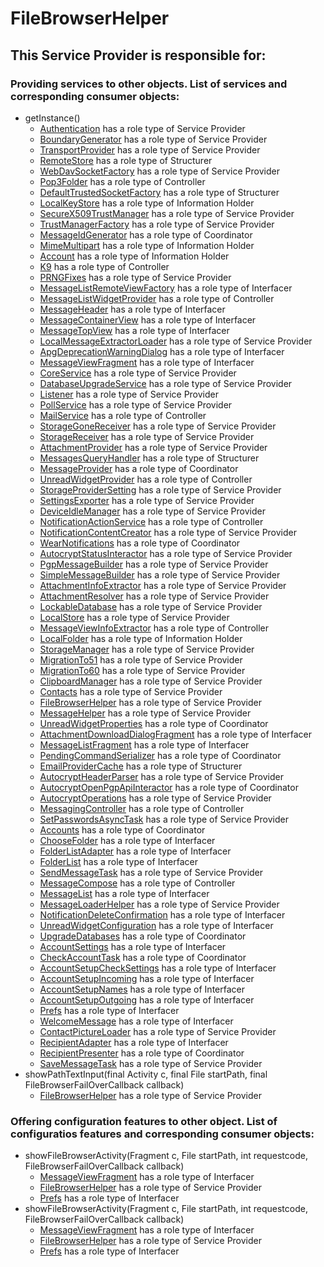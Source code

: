 # FileBrowserHelper
## This Service Provider is responsible for:
### Providing services to other objects. List of services and corresponding consumer objects: 
* getInstance()
	* [Authentication](../ServiceProviders/Authentication.md) has a role type of Service Provider
	* [BoundaryGenerator](../ServiceProviders/BoundaryGenerator.md) has a role type of Service Provider
	* [TransportProvider](../ServiceProviders/TransportProvider.md) has a role type of Service Provider
	* [RemoteStore](../Structurers/RemoteStore.md) has a role type of Structurer
	* [WebDavSocketFactory](../ServiceProviders/WebDavSocketFactory.md) has a role type of Service Provider
	* [Pop3Folder](../Controllers/Pop3Folder.md) has a role type of Controller
	* [DefaultTrustedSocketFactory](../Structurers/DefaultTrustedSocketFactory.md) has a role type of Structurer
	* [LocalKeyStore](../InformationHolders/LocalKeyStore.md) has a role type of Information Holder
	* [SecureX509TrustManager](../ServiceProviders/SecureX509TrustManager.md) has a role type of Service Provider
	* [TrustManagerFactory](../ServiceProviders/TrustManagerFactory.md) has a role type of Service Provider
	* [MessageIdGenerator](../Coordinators/MessageIdGenerator.md) has a role type of Coordinator
	* [MimeMultipart](../InformationHolders/MimeMultipart.md) has a role type of Information Holder
	* [Account](../InformationHolders/Account.md) has a role type of Information Holder
	* [K9](../Controllers/K9.md) has a role type of Controller
	* [PRNGFixes](../ServiceProviders/PRNGFixes.md) has a role type of Service Provider
	* [MessageListRemoteViewFactory](../Interfacers/MessageListRemoteViewFactory.md) has a role type of Interfacer
	* [MessageListWidgetProvider](../Controllers/MessageListWidgetProvider.md) has a role type of Controller
	* [MessageHeader](../Interfacers/MessageHeader.md) has a role type of Interfacer
	* [MessageContainerView](../Interfacers/MessageContainerView.md) has a role type of Interfacer
	* [MessageTopView](../Interfacers/MessageTopView.md) has a role type of Interfacer
	* [LocalMessageExtractorLoader](../ServiceProviders/LocalMessageExtractorLoader.md) has a role type of Service Provider
	* [ApgDeprecationWarningDialog](../Interfacers/ApgDeprecationWarningDialog.md) has a role type of Interfacer
	* [MessageViewFragment](../Interfacers/MessageViewFragment.md) has a role type of Interfacer
	* [CoreService](../ServiceProviders/CoreService.md) has a role type of Service Provider
	* [DatabaseUpgradeService](../ServiceProviders/DatabaseUpgradeService.md) has a role type of Service Provider
	* [Listener](../ServiceProviders/Listener.md) has a role type of Service Provider
	* [PollService](../ServiceProviders/PollService.md) has a role type of Service Provider
	* [MailService](../Controllers/MailService.md) has a role type of Controller
	* [StorageGoneReceiver](../ServiceProviders/StorageGoneReceiver.md) has a role type of Service Provider
	* [StorageReceiver](../ServiceProviders/StorageReceiver.md) has a role type of Service Provider
	* [AttachmentProvider](../ServiceProviders/AttachmentProvider.md) has a role type of Service Provider
	* [MessagesQueryHandler](../Structurers/MessagesQueryHandler.md) has a role type of Structurer
	* [MessageProvider](../Coordinators/MessageProvider.md) has a role type of Coordinator
	* [UnreadWidgetProvider](../Controllers/UnreadWidgetProvider.md) has a role type of Controller
	* [StorageProviderSetting](../ServiceProviders/StorageProviderSetting.md) has a role type of Service Provider
	* [SettingsExporter](../ServiceProviders/SettingsExporter.md) has a role type of Service Provider
	* [DeviceIdleManager](../ServiceProviders/DeviceIdleManager.md) has a role type of Service Provider
	* [NotificationActionService](../Controllers/NotificationActionService.md) has a role type of Controller
	* [NotificationContentCreator](../ServiceProviders/NotificationContentCreator.md) has a role type of Service Provider
	* [WearNotifications](../Coordinators/WearNotifications.md) has a role type of Coordinator
	* [AutocryptStatusInteractor](../ServiceProviders/AutocryptStatusInteractor.md) has a role type of Service Provider
	* [PgpMessageBuilder](../ServiceProviders/PgpMessageBuilder.md) has a role type of Service Provider
	* [SimpleMessageBuilder](../ServiceProviders/SimpleMessageBuilder.md) has a role type of Service Provider
	* [AttachmentInfoExtractor](../ServiceProviders/AttachmentInfoExtractor.md) has a role type of Service Provider
	* [AttachmentResolver](../ServiceProviders/AttachmentResolver.md) has a role type of Service Provider
	* [LockableDatabase](../ServiceProviders/LockableDatabase.md) has a role type of Service Provider
	* [LocalStore](../ServiceProviders/LocalStore.md) has a role type of Service Provider
	* [MessageViewInfoExtractor](../Controllers/MessageViewInfoExtractor.md) has a role type of Controller
	* [LocalFolder](../InformationHolders/LocalFolder.md) has a role type of Information Holder
	* [StorageManager](../ServiceProviders/StorageManager.md) has a role type of Service Provider
	* [MigrationTo51](../ServiceProviders/MigrationTo51.md) has a role type of Service Provider
	* [MigrationTo60](../ServiceProviders/MigrationTo60.md) has a role type of Service Provider
	* [ClipboardManager](../ServiceProviders/ClipboardManager.md) has a role type of Service Provider
	* [Contacts](../ServiceProviders/Contacts.md) has a role type of Service Provider
	* [FileBrowserHelper](../ServiceProviders/FileBrowserHelper.md) has a role type of Service Provider
	* [MessageHelper](../ServiceProviders/MessageHelper.md) has a role type of Service Provider
	* [UnreadWidgetProperties](../Coordinators/UnreadWidgetProperties.md) has a role type of Coordinator
	* [AttachmentDownloadDialogFragment](../Interfacers/AttachmentDownloadDialogFragment.md) has a role type of Interfacer
	* [MessageListFragment](../Interfacers/MessageListFragment.md) has a role type of Interfacer
	* [PendingCommandSerializer](../Coordinators/PendingCommandSerializer.md) has a role type of Coordinator
	* [EmailProviderCache](../Structurers/EmailProviderCache.md) has a role type of Structurer
	* [AutocryptHeaderParser](../ServiceProviders/AutocryptHeaderParser.md) has a role type of Service Provider
	* [AutocryptOpenPgpApiInteractor](../Coordinators/AutocryptOpenPgpApiInteractor.md) has a role type of Coordinator
	* [AutocryptOperations](../ServiceProviders/AutocryptOperations.md) has a role type of Service Provider
	* [MessagingController](../Controllers/MessagingController.md) has a role type of Controller
	* [SetPasswordsAsyncTask](../ServiceProviders/SetPasswordsAsyncTask.md) has a role type of Service Provider
	* [Accounts](../Coordinators/Accounts.md) has a role type of Coordinator
	* [ChooseFolder](../Interfacers/ChooseFolder.md) has a role type of Interfacer
	* [FolderListAdapter](../Interfacers/FolderListAdapter.md) has a role type of Interfacer
	* [FolderList](../Interfacers/FolderList.md) has a role type of Interfacer
	* [SendMessageTask](../ServiceProviders/SendMessageTask.md) has a role type of Service Provider
	* [MessageCompose](../Controllers/MessageCompose.md) has a role type of Controller
	* [MessageList](../Interfacers/MessageList.md) has a role type of Interfacer
	* [MessageLoaderHelper](../ServiceProviders/MessageLoaderHelper.md) has a role type of Service Provider
	* [NotificationDeleteConfirmation](../Interfacers/NotificationDeleteConfirmation.md) has a role type of Interfacer
	* [UnreadWidgetConfiguration](../Interfacers/UnreadWidgetConfiguration.md) has a role type of Interfacer
	* [UpgradeDatabases](../Coordinators/UpgradeDatabases.md) has a role type of Coordinator
	* [AccountSettings](../Interfacers/AccountSettings.md) has a role type of Interfacer
	* [CheckAccountTask](../Coordinators/CheckAccountTask.md) has a role type of Coordinator
	* [AccountSetupCheckSettings](../Interfacers/AccountSetupCheckSettings.md) has a role type of Interfacer
	* [AccountSetupIncoming](../Interfacers/AccountSetupIncoming.md) has a role type of Interfacer
	* [AccountSetupNames](../Interfacers/AccountSetupNames.md) has a role type of Interfacer
	* [AccountSetupOutgoing](../Interfacers/AccountSetupOutgoing.md) has a role type of Interfacer
	* [Prefs](../Interfacers/Prefs.md) has a role type of Interfacer
	* [WelcomeMessage](../Interfacers/WelcomeMessage.md) has a role type of Interfacer
	* [ContactPictureLoader](../ServiceProviders/ContactPictureLoader.md) has a role type of Service Provider
	* [RecipientAdapter](../Interfacers/RecipientAdapter.md) has a role type of Interfacer
	* [RecipientPresenter](../Coordinators/RecipientPresenter.md) has a role type of Coordinator
	* [SaveMessageTask](../ServiceProviders/SaveMessageTask.md) has a role type of Service Provider
* showPathTextInput(final Activity c, final File startPath, final FileBrowserFailOverCallback callback)
	* [FileBrowserHelper](../ServiceProviders/FileBrowserHelper.md) has a role type of Service Provider
### Offering configuration features to other object. List of configuratios features and corresponding consumer objects: 
* showFileBrowserActivity(Fragment c, File startPath, int requestcode, FileBrowserFailOverCallback callback)
	* [MessageViewFragment](../Interfacers/MessageViewFragment.md) has a role type of Interfacer
	* [FileBrowserHelper](../ServiceProviders/FileBrowserHelper.md) has a role type of Service Provider
	* [Prefs](../Interfacers/Prefs.md) has a role type of Interfacer
* showFileBrowserActivity(Fragment c, File startPath, int requestcode, FileBrowserFailOverCallback callback)
	* [MessageViewFragment](../Interfacers/MessageViewFragment.md) has a role type of Interfacer
	* [FileBrowserHelper](../ServiceProviders/FileBrowserHelper.md) has a role type of Service Provider
	* [Prefs](../Interfacers/Prefs.md) has a role type of Interfacer
